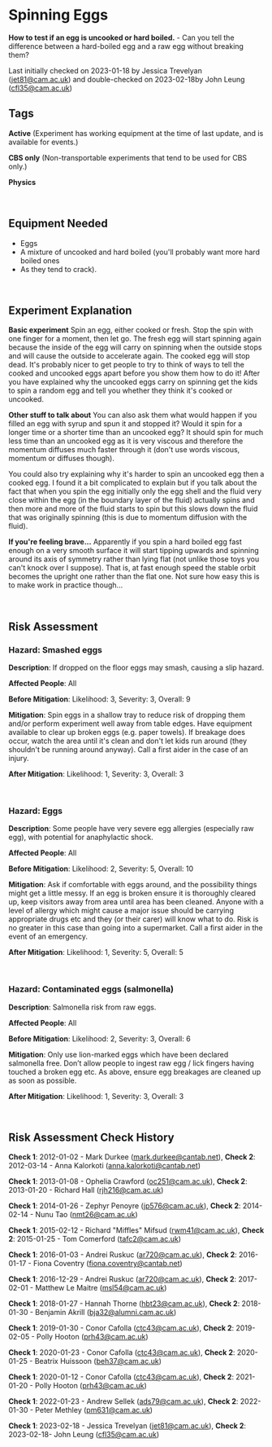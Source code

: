 # Spinning Eggs

**How to test if an egg is uncooked or hard boiled.** - Can you tell the difference between a hard-boiled egg and a raw egg without breaking them?

Last initially checked on 2023-01-18 by Jessica Trevelyan (jet81@cam.ac.uk) and double-checked on 2023-02-18by John Leung (cfl35@cam.ac.uk)

## Tags
<!--- Start Tags (DO NOT REMOVE THIS COMMENT) --->

**Active** (Experiment has working equipment at the time of last update, and is available for events.)

**CBS only** (Non-transportable experiments that tend to be used for CBS only.)

**Physics**
<!--- End Tags (DO NOT REMOVE THIS COMMENT) --->

<br/>

## Equipment Needed 
- Eggs
- A mixture of uncooked and hard boiled (you'll probably want more hard boiled ones
- As they tend to crack).

<br/>

## Experiment Explanation 

**Basic experiment**
Spin an egg, either cooked or fresh.
Stop the spin with one finger for a moment, then let go.
The fresh egg will start spinning again because the inside of the egg will carry on spinning when the outside stops and will cause the outside to accelerate again. The cooked egg will stop dead.
It's probably nicer to get people to try to think of ways to tell the cooked and uncooked eggs apart before you show them how to do it! After you have explained why the uncooked eggs carry on spinning get the kids to spin a random egg and tell you whether they think it's cooked or uncooked.

**Other stuff to talk about**
You can also ask them what would happen if you filled an egg with syrup and spun it and stopped it? Would it spin for a longer time or a shorter time than an uncooked egg? It should spin for much less time than an uncooked egg as it is very viscous and therefore the momentum diffuses much faster through it (don't use words viscous, momentum or diffuses though).

You could also try explaining why it's harder to spin an uncooked egg then a cooked egg. I found it a bit complicated to explain but if you talk about the fact that when you spin the egg initially only the egg shell and the fluid very close within the egg (in the boundary layer of the fluid) actually spins and then more and more of the fluid starts to spin but this slows down the fluid that was originally spinning (this is due to momentum diffusion with the fluid).

**If you're feeling brave...**
Apparently if you spin a hard boiled egg fast enough on a very smooth surface it will start tipping upwards and spinning around its axis of symmetry rather than lying flat (not unlike those toys you can't knock over I suppose). That is, at fast enough speed the stable orbit becomes the upright one rather than the flat one. Not sure how easy this is to make work in practice though...

<br/>

## Risk Assessment

### **Hazard**: Smashed eggs

**Description**: If dropped on the floor eggs may smash, causing a slip hazard.

**Affected People**: All

**Before Mitigation**: Likelihood: 3, Severity: 3, Overall: 9

**Mitigation**: Spin eggs in a shallow tray to reduce risk of dropping them and/or perform experiment well away from table edges.
Have equipment available to clear up broken eggs (e.g. paper towels).
If breakage does occur, watch the area until it's clean and don't let kids run around (they shouldn't be running around anyway).
Call a first aider in the case of an injury.

**After Mitigation**: Likelihood: 1, Severity: 3, Overall: 3

<br/>

### **Hazard**: Eggs

**Description**: Some people have very severe egg allergies (especially raw egg), with potential for anaphylactic shock.

**Affected People**: All

**Before Mitigation**: Likelihood: 2, Severity: 5, Overall: 10

**Mitigation**: Ask if comfortable with eggs around, and the possibility things might get a little messy.
If an egg is broken ensure it is thoroughly cleared up, keep visitors away from area until area has been cleaned.
Anyone with a level of allergy which might cause a major issue should be carrying appropriate drugs etc and they (or their carer) will know what to do. Risk is no greater in this case than going into a supermarket.
Call a first aider in the event of an emergency.

**After Mitigation**: Likelihood: 1, Severity: 5, Overall: 5

<br/>

### **Hazard**: Contaminated eggs (salmonella)

**Description**: Salmonella risk from raw eggs.

**Affected People**: All

**Before Mitigation**: Likelihood: 2, Severity: 3, Overall: 6

**Mitigation**: Only use lion-marked eggs which have been declared salmonella free.
Don’t allow people to ingest raw egg / lick fingers having touched a broken egg etc.
As above, ensure egg breakages are cleaned up as soon as possible.

**After Mitigation**: Likelihood: 1, Severity: 3, Overall: 3

<br/>

## Risk Assessment Check History 

**Check 1**: 2012-01-02 - Mark Durkee (mark.durkee@cantab.net), **Check 2**: 2012-03-14 - Anna Kalorkoti (anna.kalorkoti@cantab.net)

**Check 1**: 2013-01-08 - Ophelia Crawford (oc251@cam.ac.uk), **Check 2**: 2013-01-20 - Richard Hall (rjh216@cam.ac.uk)

**Check 1**: 2014-01-26 - Zephyr Penoyre (jp576@cam.ac.uk), **Check 2**: 2014-02-14 - Nunu Tao (nmt26@cam.ac.uk)

**Check 1**: 2015-02-12 - Richard "Miffles" Mifsud (rwm41@cam.ac.uk), **Check 2**: 2015-01-25 - Tom Comerford (tafc2@cam.ac.uk)

**Check 1**: 2016-01-03 - Andrei Ruskuc (ar720@cam.ac.uk), **Check 2**: 2016-01-17 - Fiona Coventry (fiona.coventry@cantab.net)

**Check 1**: 2016-12-29 - Andrei Ruskuc (ar720@cam.ac.uk), **Check 2**: 2017-02-01 - Matthew Le Maitre (msl54@cam.ac.uk)

**Check 1**: 2018-01-27 - Hannah Thorne (hbt23@cam.ac.uk), **Check 2**: 2018-01-30 - Benjamin Akrill (bja32@alumni.cam.ac.uk)

**Check 1**: 2019-01-30 - Conor Cafolla (ctc43@cam.ac.uk), **Check 2**: 2019-02-05 - Polly Hooton (prh43@cam.ac.uk)

**Check 1**: 2020-01-23 - Conor Cafolla (ctc43@cam.ac.uk), **Check 2**: 2020-01-25 - Beatrix Huissoon (beh37@cam.ac.uk)

**Check 1**: 2020-01-12 - Conor Cafolla (ctc43@cam.ac.uk), **Check 2**: 2021-01-20 - Polly Hooton (prh43@cam.ac.uk)

**Check 1**: 2022-01-23 - Andrew Sellek (ads79@cam.ac.uk), **Check 2**: 2022-01-30 - Peter Methley (pm631@cam.ac.uk)

**Check 1**: 2023-02-18 - Jessica Trevelyan (jet81@cam.ac.uk), **Check 2**: 2023-02-18- John Leung (cfl35@cam.ac.uk)

